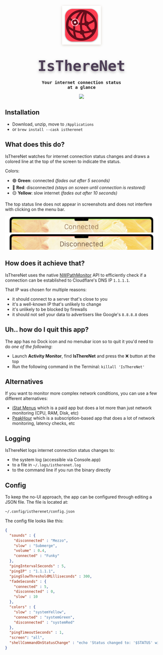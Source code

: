 <p align="center">
    <a href="https://files.lowtechguys.com/IsThereNet.zip"><img width="128" height="128" src="IsThereNet/Assets.xcassets/AppIcon.appiconset/mac256.png" style="filter: drop-shadow(0px 2px 4px rgba(80, 50, 6, 0.2));"></a>
    <h1 align="center"><code style="text-shadow: 0px 3px 10px rgba(8, 0, 6, 0.35); font-size: 3rem; font-family: ui-monospace, Menlo, monospace; font-weight: 800; background: transparent; color: #4d3e56; padding: 0.2rem 0.2rem; border-radius: 6px">IsThereNet</code></h1>
    <h4 align="center" style="padding: 0; margin: 0; font-family: ui-monospace, monospace;">Your internet connection status</h4>
    <h4 align="center" style="padding: 0; margin: 0; font-family: ui-monospace, monospace;">at a glance</h4>
</p>

<p align="center">
    <a href="https://files.lowtechguys.com/releases/IsThereNet.dmg">
        <img width=300 src="https://files.alinpanaitiu.com/download-button-dark.svg">
    </a>
</p>

## Installation

- Download, unzip, move to `/Applications`
- or `brew install --cask istherenet`


## What does this do?

IsThereNet watches for internet connection status changes and draws a colored line at the top of the screen to indicate the status.

Colors:

- 🟢 **Green**: connected *(fades out after 5 seconds)*
- 🔴 **Red**: disconnected *(stays on screen until connection is restored)*
- 🟡 **Yellow**: slow internet *(fades out after 10 seconds)*

The top status line does not appear in screenshots and does not interfere with clicking on the menu bar.

![connected](Resources/connected.png)
![disconnected](Resources/disconnected.png)

## How does it achieve that?

IsThereNet uses the native [NWPathMonitor](https://developer.apple.com/documentation/network/nwpathmonitor) API to efficiently check if a connection can be established to Cloudflare's DNS IP `1.1.1.1`.

That IP was chosen for multiple reasons:

- it should connect to a server that's close to you
- it's a well-known IP that's unlikely to change
- it's unlikely to be blocked by firewalls
- it should not sell your data to advertisers like Google's `8.8.8.8` does


## Uh.. how do I quit this app?

The app has no Dock icon and no menubar icon so to quit it you'd need to do *one of the following*:

- Launch **Activity Monitor**, find **IsThereNet** and press the ❌ button at the top
- Run the following command in the Terminal: `killall 'IsThereNet'`

## Alternatives

If you want to monitor more complex network conditions, you can use a few different alternatives:

- [iStat Menus](https://bjango.com/mac/istatmenus/) which is a paid app but does a lot more than just network monitoring (CPU, RAM, Disk, etc)
- [PeakHour](https://peakhourapp.com/) which is a subscription-based app that does a lot of network monitoring, latency checks, etc

## Logging

IsThereNet logs internet connection status changes to:

- the system log (accessible via Console.app)
- to a file in `~/.logs/istherenet.log`
- to the command line if you run the binary directly

## Config

To keep the no-UI approach, the app can be configured through editing a JSON file. The file is located at:

```sh
~/.config/istherenet/config.json
```

The config file looks like this:

```json
{
  "sounds" : {
    "disconnected" : "Mezzo",
    "slow" : "Submerge",
    "volume" : 0.4,
    "connected" : "Funky"
  },
  "pingIntervalSeconds" : 5,
  "pingIP" : "1.1.1.1",
  "pingSlowThresholdMilliseconds" : 300,
  "fadeSeconds" : {
    "connected" : 5,
    "disconnected" : 0,
    "slow" : 10
  },
  "colors" : {
    "slow" : "systemYellow",
    "connected" : "systemGreen",
    "disconnected" : "systemRed"
  },
  "pingTimeoutSeconds" : 1,
  "screen": "all",
  "shellCommandOnStatusChange" : "echo 'Status changed to: '$STATUS' with ping time:' $PING_TIME"
}
```
